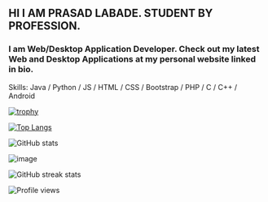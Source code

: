 ## HI I AM PRASAD LABADE. STUDENT BY PROFESSION.


### I am  Web/Desktop Application Developer. Check out my latest Web and Desktop Applications at my personal website linked in bio. 

Skills: Java / Python / JS / HTML / CSS / Bootstrap / PHP / C / C++ / Android


[![trophy](https://github-profile-trophy.vercel.app/?username=Prasad502)](https://github.com/ryo-ma/github-profile-trophy)

[![Top Langs](https://github-readme-stats.vercel.app/api/top-langs/?username=Prasad502)](https://github.com/anuraghazra/github-readme-stats)

![GitHub stats](https://github-readme-stats.vercel.app/api?username=Prasad502&show_icons=true)

![image](https://github-readme-stats.vercel.app/api/top-langs/?username=Prasad502&layout=compact&langs_count=8&hide_border=true&title_color=000000&icon_color=000000&text_color=000000&bg_color=ffffff)

![GitHub streak stats](https://github-readme-streak-stats.herokuapp.com/?user=Prasad502)  

![Profile views](https://gpvc.arturio.dev/Prasad502)  


